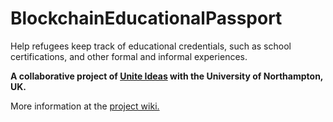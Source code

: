 # BlockchainEducationalPassport
Help refugees keep track of educational credentials, such as school certifications, and other formal and informal experiences.

**A collaborative project of [Unite Ideas](https://ideas.unite.un.org) with the University of Northampton, UK.** 

More information at the [project wiki.](https://github.com/UniteIdeas/BlockchainEducationalPassport/wiki)
